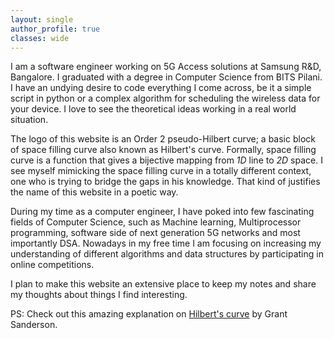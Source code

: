 ```yaml
---
layout: single
author_profile: true
classes: wide
---
```


I am a software engineer working on 5G Access solutions at Samsung R&D, Bangalore. I graduated with a degree in Computer Science from BITS Pilani. 
I have an undying desire to code everything I come across, be it a simple script in python or a complex algorithm for scheduling the wireless data for your device. 
I love to see the theoretical ideas working in a real world situation. 

The logo of this website is an Order 2 pseudo-Hilbert curve; a basic block of space filling curve also known as Hilbert's curve. 
Formally, space filling curve is a function that gives a bijective mapping from *1D* line to *2D* space. 
I see myself mimicking the space filling curve in a totally different context, one who is trying to bridge the gaps in his knowledge.
That kind of justifies the name of this website in a poetic way.

During my time as a computer engineer, I have poked into few fascinating fields of Computer Science, such as Machine learning, Multiprocessor programming, software side of next generation 5G networks and most importantly DSA. Nowadays in my free time I am focusing on increasing my understanding of different algorithms and data structures by participating in online competitions.

I plan to make this website an extensive place to keep my notes and share my thoughts about things I find interesting.

PS: Check out this amazing explanation on [Hilbert's curve](https://www.youtube.com/watch?v=3s7h2MHQtxc) by Grant Sanderson.